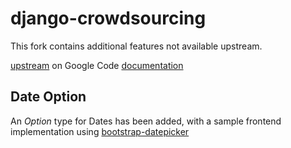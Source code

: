 django-crowdsourcing
====================
This fork contains additional features not available upstream.

[upstream](http://code.google.com/p/django-crowdsourcing/) on Google Code
[documentation](http://packages.python.org/django-crowdsourcing/)

Date Option
-----------
An *Option* type for Dates has been added, with a sample frontend implementation using [bootstrap-datepicker](https://github.com/eternicode/bootstrap-datepicker)
